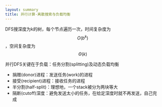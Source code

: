 ```yaml
---
layout: summary
title: 并行计算-离散搜索与负载均衡
---
```


DFS搜深度为k的树，每个节点遍历一次，时间复杂度为$$O(b^k)$$，空间复杂度为$$\Theta(k)$$

并行DFS关键在于负载：任务分割(splitting)及动态负载均衡
* 捐赠(donor)进程：发送任务(work)的进程
* 接受(recipient)进程：接收任务的进程
* 半分割(half-split)：理想地，一个stack被分为两块等大
* 隔断(cutoff)深度：避免发送太小的任务，在给定深度时就不再发送，自己完成